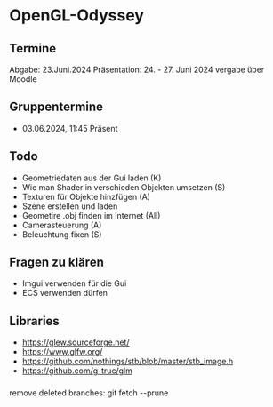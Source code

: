 # OpenGL-Odyssey

## Termine

Abgabe:  23.Juni.2024
Präsentation: 24. - 27. Juni 2024 vergabe über Moodle

## Gruppentermine

- 03.06.2024, 11:45 Präsent 

## Todo

- Geometriedaten aus der Gui laden (K)
- Wie man Shader in verschieden Objekten umsetzen (S)
- Texturen für Objekte hinzfügen (A)
- Szene erstellen und laden 
- Geometire .obj finden im Internet (All)
- Camerasteuerung (A)
- Beleuchtung fixen (S)


## Fragen zu klären

- Imgui verwenden für die Gui
- ECS verwenden dürfen

## Libraries 

- https://glew.sourceforge.net/
- https://www.glfw.org/
- https://github.com/nothings/stb/blob/master/stb_image.h
- https://github.com/g-truc/glm

###
remove deleted branches: git fetch --prune 